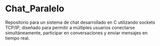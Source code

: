 # Chat_Paralelo
Repositorio para un sistema de chat desarrollado en C utilizando sockets TCP/IP, diseñado para permitir a múltiples usuarios conectarse simultáneamente, participar en conversaciones y enviar mensajes en tiempo real.
